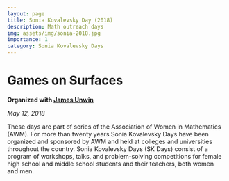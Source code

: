 ```yaml
---
layout: page
title: Sonia Kovalevsky Day (2018)
description: Math outreach days
img: assets/img/sonia-2018.jpg
importance: 1
category: Sonia Kovalevsky Days
---
```


# Games on Surfaces

**Organized with [James Unwin](http://unwin.people.uic.edu/James_Unwin.html)**

*May 12, 2018*

These days are part of series of the Association of Women in Mathematics (AWM). For more than twenty years Sonia Kovalevsky Days have been organized and sponsored by AWM and held at colleges and universities throughout the country. Sonia Kovalevsky Days (SK Days) consist of a program of workshops, talks, and problem-solving competitions for female high school and middle school students and their teachers, both women and men. 

